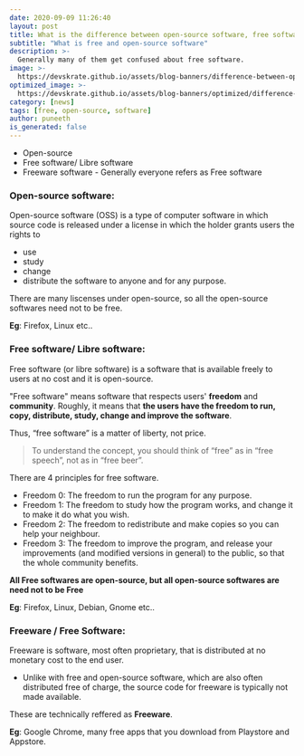 ```yaml
---
date: 2020-09-09 11:26:40
layout: post
title: What is the difference between open-source software, free software and freeware.
subtitle: "What is free and open-source software"
description: >-
  Generally many of them get confused about free software.
image: >-
  https://devskrate.github.io/assets/blog-banners/difference-between-open-source-software-free-software-and-freeware.jpg
optimized_image: >-
  https://devskrate.github.io/assets/blog-banners/optimized/difference-between-open-source-software-free-software-and-freeware.webp
category: [news]
tags: [free, open-source, software]
author: puneeth
is_generated: false
---
```


+ Open-source
+ Free software/ Libre software
+ Freeware software - Generally everyone refers as Free software

### Open-source software:
Open-source software (OSS) is a type of computer software in which source code is released under a license in which the holder grants users the rights to 
+ use
+ study
+ change
+ distribute the software to anyone and for any purpose.

There are many liscenses under open-source, so all the open-source softwares need not to be free.

**Eg**: Firefox, Linux etc..

### Free software/ Libre software:
Free software (or libre software) is a software that is available freely to users at no cost and it is open-source.

"Free software" means software that respects users' __freedom__ and __community__. 
Roughly, it means that **the users have the freedom to run, copy, distribute, study, change and improve the software**.

Thus, “free software” is a matter of liberty, not price.

>  To understand the concept, you should think of “free” as in “free speech”, not as in “free beer”.

There are 4 principles for free software.

+ Freedom 0: The freedom to run the program for any purpose.
+ Freedom 1: The freedom to study how the program works, and change it to make it do what you wish.
+ Freedom 2: The freedom to redistribute and make copies so you can help your neighbour.
+ Freedom 3: The freedom to improve the program, and release your improvements (and modified versions in general) to the public, so that the whole community benefits.

**All Free softwares are open-source, but all open-source softwares are need not to be Free**

**Eg**: Firefox, Linux, Debian, Gnome etc..


### Freeware / Free Software:

Freeware is software, most often proprietary, that is distributed at no monetary cost to the end user.
+ Unlike with free and open-source software, which are also often distributed free of charge, the source code for freeware is typically not made available.

These are technically reffered as **Freeware**.

**Eg**: Google Chrome, many free apps that you download from Playstore and Appstore.